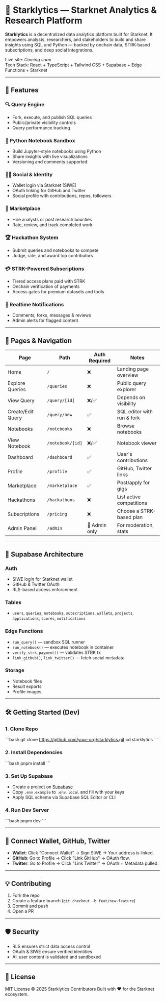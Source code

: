 # 🧠 Starklytics — Starknet Analytics & Research Platform

**Starklytics** is a decentralized data analytics platform built for Starknet. It empowers analysts, researchers, and stakeholders to build and share insights using SQL and Python — backed by onchain data, STRK-based subscriptions, and deep social integrations.

Live site: _Coming soon_  
Tech Stack: React + TypeScript + Tailwind CSS + Supabase + Edge Functions + Starknet  

---

## 🚀 Features

### 🔍 Query Engine  
- Fork, execute, and publish SQL queries  
- Public/private visibility controls  
- Query performance tracking

### 📓 Python Notebook Sandbox  
- Build Jupyter-style notebooks using Python  
- Share insights with live visualizations  
- Versioning and comments supported

### 🧑‍💻 Social & Identity  
- Wallet login via Starknet (SIWE)  
- OAuth linking for GitHub and Twitter  
- Social profile with contributions, repos, followers

### 🧠 Marketplace  
- Hire analysts or post research bounties  
- Rate, review, and track completed work

### 🏆 Hackathon System  
- Submit queries and notebooks to compete  
- Judge, rate, and award top contributors

### 💳 STRK-Powered Subscriptions  
- Tiered access plans paid with STRK  
- Onchain verification of payments  
- Access gates for premium datasets and tools

### 🔔 Realtime Notifications  
- Comments, forks, messages & reviews  
- Admin alerts for flagged content

---

## 📄 Pages & Navigation

| Page                      | Path              | Auth Required | Notes |
|---------------------------|-------------------|---------------|-------|
| Home                      | `/`               | ❌            | Landing page overview |
| Explore Queries           | `/queries`        | ❌            | Public query explorer |
| View Query                | `/query/[id]`     | ❌/✅         | Depends on visibility |
| Create/Edit Query         | `/query/new`      | ✅            | SQL editor with run & fork |
| Notebooks                 | `/notebooks`      | ❌            | Browse notebooks |
| View Notebook             | `/notebook/[id]`  | ❌/✅         | Notebook viewer |
| Dashboard                 | `/dashboard`      | ✅            | User's contributions |
| Profile                   | `/profile`        | ✅            | GitHub, Twitter links |
| Marketplace               | `/marketplace`    | ✅            | Post/apply for gigs |
| Hackathons                | `/hackathons`     | ❌            | List active competitions |
| Subscriptions             | `/pricing`        | ❌            | Choose a STRK-based plan |
| Admin Panel               | `/admin`          | 🔐 Admin only | For moderation, stats |

---

## 🧩 Supabase Architecture

### Auth
- SIWE login for Starknet wallet
- GitHub & Twitter OAuth  
- RLS-based access enforcement

### Tables
- `users`, `queries`, `notebooks`, `subscriptions`, `wallets`, `projects`, `applications`, `scores`, `notifications`

### Edge Functions
- `run_query()` — sandbox SQL runner  
- `run_notebook()` — executes notebook in container  
- `verify_strk_payment()` — validates STRK tx  
- `link_github()`, `link_twitter()` — fetch social metadata

### Storage
- Notebook files  
- Result exports  
- Profile images

---

## 🛠️ Getting Started (Dev)

### 1. Clone Repo  
\`\`\`bash
git clone https://github.com/your-org/starklytics.git
cd starklytics
\`\`\``

### 2. Install Dependencies

\`\`\`bash
pnpm install
\`\`\`

### 3. Set Up Supabase

* Create a project on [Supabase](https://supabase.io)
* Copy `.env.example` to `.env.local` and fill with your keys
* Apply SQL schema via Supabase SQL Editor or CLI

### 4. Run Dev Server

\`\`\`bash
pnpm dev
\`\`\`

---

## 🔗 Connect Wallet, GitHub, Twitter

* **Wallet**: Click "Connect Wallet" → Sign SIWE → Your address is linked.
* **GitHub**: Go to Profile → Click "Link GitHub" → OAuth flow.
* **Twitter**: Go to Profile → Click "Link Twitter" → OAuth + Metadata pulled.

---

## 💡 Contributing

1. Fork the repo
2. Create a feature branch (`git checkout -b feat/new-feature`)
3. Commit and push
4. Open a PR

---

## 🛡 Security

* RLS ensures strict data access control
* OAuth & SIWE ensure verified identities
* All user content is validated and sandboxed

---

## 📜 License

MIT License © 2025 Starklytics Contributors
Built with ❤️ for the Starknet ecosystem.
